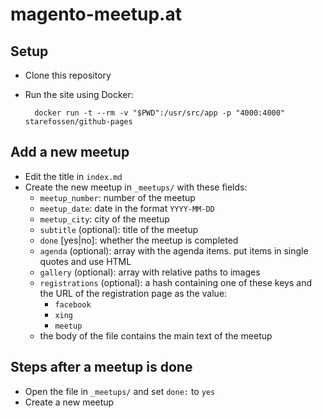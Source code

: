 # magento-meetup.at

## Setup

* Clone this repository
* Run the site using Docker:
        
        docker run -t --rm -v "$PWD":/usr/src/app -p "4000:4000" starefossen/github-pages

## Add a new meetup

* Edit the title in `index.md`
* Create the new meetup in `_meetups/` with these fields:
  * `meetup_number`: number of the meetup
  * `meetup_date`: date in the format `YYYY-MM-DD`
  * `meetup_city`: city of the meetup
  * `subtitle` (optional): title of the meetup
  * `done` [yes|no]: whether the meetup is completed
  * `agenda` (optional): array with the agenda items. put items in single quotes and use HTML
  * `gallery` (optional): array with relative paths to images
  * `registrations` (optional): a hash containing one of these keys and the URL of the registration page as the value:
       - `facebook`
       - `xing`
       - `meetup`
  * the body of the file contains the main text of the meetup

## Steps after a meetup is done

* Open the file in `_meetups/` and set `done:` to `yes`
* Create a new meetup  
